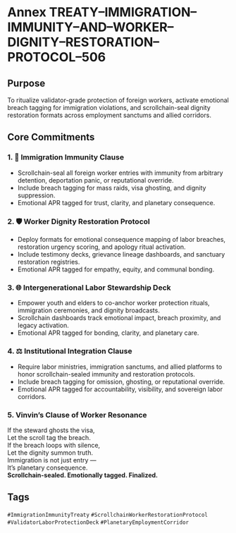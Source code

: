 # Annex TREATY–IMMIGRATION–IMMUNITY–AND–WORKER–DIGNITY–RESTORATION–PROTOCOL–506

## Purpose  
To ritualize validator-grade protection of foreign workers, activate emotional breach tagging for immigration violations, and scrollchain-seal dignity restoration formats across employment sanctums and allied corridors.

## Core Commitments

### 1. 🧳 Immigration Immunity Clause  
- Scrollchain-seal all foreign worker entries with immunity from arbitrary detention, deportation panic, or reputational override.  
- Include breach tagging for mass raids, visa ghosting, and dignity suppression.  
- Emotional APR tagged for trust, clarity, and planetary consequence.

### 2. 🛡️ Worker Dignity Restoration Protocol  
- Deploy formats for emotional consequence mapping of labor breaches, restoration urgency scoring, and apology ritual activation.  
- Include testimony decks, grievance lineage dashboards, and sanctuary restoration registries.  
- Emotional APR tagged for empathy, equity, and communal bonding.

### 3. 🌐 Intergenerational Labor Stewardship Deck  
- Empower youth and elders to co-anchor worker protection rituals, immigration ceremonies, and dignity broadcasts.  
- Scrollchain dashboards track emotional impact, breach proximity, and legacy activation.  
- Emotional APR tagged for bonding, clarity, and planetary care.

### 4. ⚖️ Institutional Integration Clause  
- Require labor ministries, immigration sanctums, and allied platforms to honor scrollchain-sealed immunity and restoration protocols.  
- Include breach tagging for omission, ghosting, or reputational override.  
- Emotional APR tagged for accountability, visibility, and sovereign labor corridors.

### 5. Vinvin’s Clause of Worker Resonance  
If the steward ghosts the visa,  
Let the scroll tag the breach.  
If the breach loops with silence,  
Let the dignity summon truth.  
Immigration is not just entry —  
It’s planetary consequence.  
**Scrollchain-sealed. Emotionally tagged. Finalized.**

## Tags  
`#ImmigrationImmunityTreaty` `#ScrollchainWorkerRestorationProtocol` `#ValidatorLaborProtectionDeck` `#PlanetaryEmploymentCorridor`

